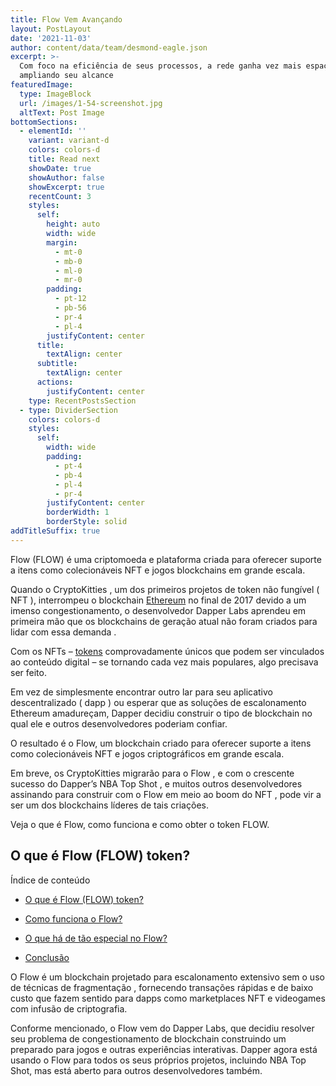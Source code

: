 ```yaml
---
title: Flow Vem Avançando
layout: PostLayout
date: '2021-11-03'
author: content/data/team/desmond-eagle.json
excerpt: >-
  Com foco na eficiência de seus processos, a rede ganha vez mais espaço
  ampliando seu alcance
featuredImage:
  type: ImageBlock
  url: /images/1-54-screenshot.jpg
  altText: Post Image
bottomSections:
  - elementId: ''
    variant: variant-d
    colors: colors-d
    title: Read next
    showDate: true
    showAuthor: false
    showExcerpt: true
    recentCount: 3
    styles:
      self:
        height: auto
        width: wide
        margin:
          - mt-0
          - mb-0
          - ml-0
          - mr-0
        padding:
          - pt-12
          - pb-56
          - pr-4
          - pl-4
        justifyContent: center
      title:
        textAlign: center
      subtitle:
        textAlign: center
      actions:
        justifyContent: center
    type: RecentPostsSection
  - type: DividerSection
    colors: colors-d
    styles:
      self:
        width: wide
        padding:
          - pt-4
          - pb-4
          - pl-4
          - pr-4
        justifyContent: center
        borderWidth: 1
        borderStyle: solid
addTitleSuffix: true
---
```

Flow (FLOW) é uma criptomoeda e plataforma criada para oferecer suporte a itens como colecionáveis ​​NFT e jogos blockchains em grande escala.

Quando o CryptoKitties , um dos primeiros projetos de token não fungível ( NFT ), interrompeu o blockchain [Ethereum](https://portalcripto.com.br/criptomoedas/ETH/ethereum/) no final de 2017 devido a um imenso congestionamento, o desenvolvedor Dapper Labs aprendeu em primeira mão que os blockchains de geração atual não foram criados para lidar com essa demanda .

Com os NFTs – [tokens](https://portalcripto.com.br/criptomoedas/) comprovadamente únicos que podem ser vinculados ao conteúdo digital – se tornando cada vez mais populares, algo precisava ser feito.

Em vez de simplesmente encontrar outro lar para seu aplicativo descentralizado ( dapp ) ou esperar que as soluções de escalonamento Ethereum amadureçam, Dapper decidiu construir o tipo de blockchain no qual ele e outros desenvolvedores poderiam confiar.

O resultado é o Flow, um blockchain criado para oferecer suporte a itens como colecionáveis ​​NFT e jogos criptográficos em grande escala.

Em breve, os CryptoKitties migrarão para o Flow , e com o crescente sucesso do Dapper’s NBA Top Shot , e muitos outros desenvolvedores assinando para construir com o Flow em meio ao boom do NFT , pode vir a ser um dos blockchains líderes de tais criações.

Veja o que é Flow, como funciona e como obter o token FLOW.

## O que é Flow (FLOW) token?

Índice de conteúdo

*   [O que é Flow (FLOW) token?](https://portalcripto.com.br/o-que-e-flow-flow-token-blockchain-construido-para-nfts/#O_que_e_Flow_FLOW_token)

*   [Como funciona o Flow?](https://portalcripto.com.br/o-que-e-flow-flow-token-blockchain-construido-para-nfts/#Como_funciona_o_Flow)

*   [O que há de tão especial no Flow?](https://portalcripto.com.br/o-que-e-flow-flow-token-blockchain-construido-para-nfts/#O_que_ha_de_tao_especial_no_Flow)

*   [Conclusão](https://portalcripto.com.br/o-que-e-flow-flow-token-blockchain-construido-para-nfts/#Conclusao)

O Flow é um blockchain projetado para escalonamento extensivo sem o uso de técnicas de fragmentação , fornecendo transações rápidas e de baixo custo que fazem sentido para dapps como marketplaces NFT e videogames com infusão de criptografia.

Conforme mencionado, o Flow vem do Dapper Labs, que decidiu resolver seu problema de congestionamento de blockchain construindo um preparado para jogos e outras experiências interativas. Dapper agora está usando o Flow para todos os seus próprios projetos, incluindo NBA Top Shot, mas está aberto para outros desenvolvedores também.
